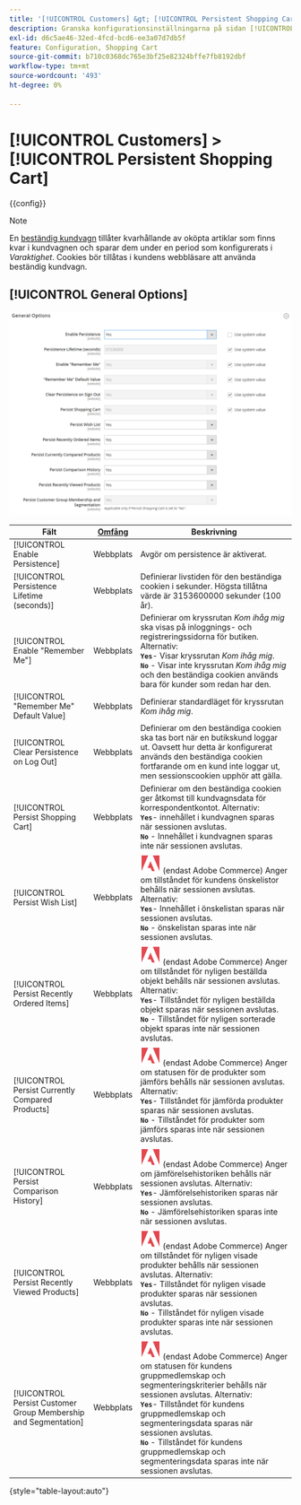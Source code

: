 ```yaml
---
title: '[!UICONTROL Customers] &gt; [!UICONTROL Persistent Shopping Cart]'
description: Granska konfigurationsinställningarna på sidan [!UICONTROL Customers] &gt; [!UICONTROL Persistent Shopping Cart] i Commerce Admin.
exl-id: d6c5ae46-32ed-4fcd-bcd6-ee3a07d7db5f
feature: Configuration, Shopping Cart
source-git-commit: b710c0368dc765e3bf25e82324bffe7fb8192dbf
workflow-type: tm+mt
source-wordcount: '493'
ht-degree: 0%

---
```


# [!UICONTROL Customers] > [!UICONTROL Persistent Shopping Cart]

{{config}}

>[!NOTE]
>
>En [beständig kundvagn](../../stores-purchase/cart-persistent.md) tillåter kvarhållande av oköpta artiklar som finns kvar i kundvagnen och sparar dem under en period som konfigurerats i _Varaktighet_. Cookies bör tillåtas i kundens webbläsare att använda beständig kundvagn.

## [!UICONTROL General Options]

![Allmänna alternativ](./assets/persistent-shopping-cart-general.png)<!-- zoom -->

<!-- [General Options](https://docs.magento.com/user-guide/sales/cart-persistent-configuration.html) -->

| Fält | [Omfång](../../getting-started/websites-stores-views.md#scope-settings) | Beskrivning |
|--- |--- |--- |
| [!UICONTROL Enable Persistence] | Webbplats | Avgör om persistence är aktiverat. |
| [!UICONTROL Persistence Lifetime (seconds)] | Webbplats | Definierar livstiden för den beständiga cookien i sekunder. Högsta tillåtna värde är 3153600000 sekunder (100 år). |
| [!UICONTROL Enable "Remember Me"] | Webbplats | Definierar om kryssrutan _Kom ihåg mig_ ska visas på inloggnings- och registreringssidorna för butiken. Alternativ: <br/>**`Yes`**- Visar kryssrutan _Kom ihåg mig_.<br/>**`No`** - Visar inte kryssrutan _Kom ihåg mig_ och den beständiga cookien används bara för kunder som redan har den. |
| [!UICONTROL "Remember Me" Default Value] | Webbplats | Definierar standardläget för kryssrutan _Kom ihåg mig_. |
| [!UICONTROL Clear Persistence on Log Out] | Webbplats | Definierar om den beständiga cookien ska tas bort när en butikskund loggar ut. Oavsett hur detta är konfigurerat används den beständiga cookien fortfarande om en kund inte loggar ut, men sessionscookien upphör att gälla. |
| [!UICONTROL Persist Shopping Cart] | Webbplats | Definierar om den beständiga cookien ger åtkomst till kundvagnsdata för korrespondentkontot. Alternativ: <br/>**`Yes`**- innehållet i kundvagnen sparas när sessionen avslutas.<br/>**`No`** - Innehållet i kundvagnen sparas inte när sessionen avslutas. |
| [!UICONTROL Persist Wish List] | Webbplats | ![Adobe Commerce](../../assets/adobe-logo.svg) (endast Adobe Commerce) Anger om tillståndet för kundens önskelistor behålls när sessionen avslutas. Alternativ: <br/>**`Yes`**- Innehållet i önskelistan sparas när sessionen avslutas.<br/>**`No`** - önskelistan sparas inte när sessionen avslutas. |
| [!UICONTROL Persist Recently Ordered Items] | Webbplats | ![Adobe Commerce](../../assets/adobe-logo.svg) (endast Adobe Commerce) Anger om tillståndet för nyligen beställda objekt behålls när sessionen avslutas. Alternativ: <br/>**`Yes`**- Tillståndet för nyligen beställda objekt sparas när sessionen avslutas.<br/>**`No`** - Tillståndet för nyligen sorterade objekt sparas inte när sessionen avslutas. |
| [!UICONTROL Persist Currently Compared Products] | Webbplats | ![Adobe Commerce](../../assets/adobe-logo.svg) (endast Adobe Commerce) Anger om statusen för de produkter som jämförs behålls när sessionen avslutas. Alternativ: <br/>**`Yes`**- Tillståndet för jämförda produkter sparas när sessionen avslutas.<br/>**`No`** - Tillståndet för produkter som jämförs sparas inte när sessionen avslutas. |
| [!UICONTROL Persist Comparison History] | Webbplats | ![Adobe Commerce](../../assets/adobe-logo.svg) (endast Adobe Commerce) Anger om jämförelsehistoriken behålls när sessionen avslutas. Alternativ: <br/>**`Yes`**- Jämförelsehistoriken sparas när sessionen avslutas.<br/>**`No`** - Jämförelsehistoriken sparas inte när sessionen avslutas. |
| [!UICONTROL Persist Recently Viewed Products] | Webbplats | ![Adobe Commerce](../../assets/adobe-logo.svg) (endast Adobe Commerce) Anger om tillståndet för nyligen visade produkter behålls när sessionen avslutas. Alternativ: <br/>**`Yes`**- Tillståndet för nyligen visade produkter sparas när sessionen avslutas.<br/>**`No`** - Tillståndet för nyligen visade produkter sparas inte när sessionen avslutas. |
| [!UICONTROL Persist Customer Group Membership and Segmentation] | Webbplats | ![Adobe Commerce](../../assets/adobe-logo.svg) (endast Adobe Commerce) Anger om statusen för kundens gruppmedlemskap och segmenteringskriterier behålls när sessionen avslutas. Alternativ: <br/>**`Yes`**- Tillståndet för kundens gruppmedlemskap och segmenteringsdata sparas när sessionen avslutas.<br/>**`No`** - Tillståndet för kundens gruppmedlemskap och segmenteringsdata sparas inte när sessionen avslutas. |

{style="table-layout:auto"}
